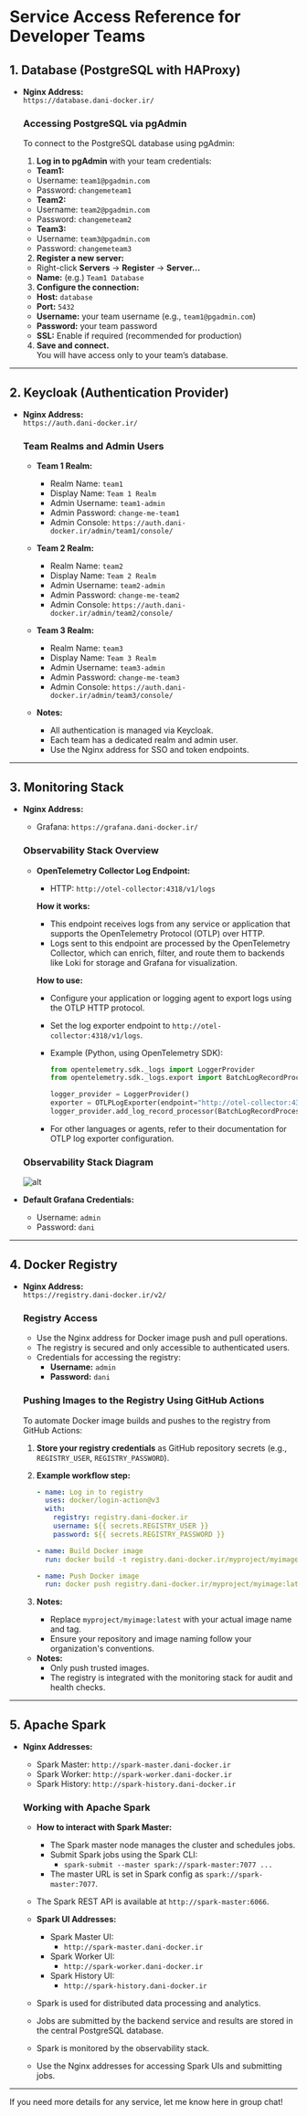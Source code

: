 # Service Access Reference for Developer Teams

## 1. Database (PostgreSQL with HAProxy)

- **Nginx Address:**  
  `https://database.dani-docker.ir/`

  ### Accessing PostgreSQL via pgAdmin

  To connect to the PostgreSQL database using pgAdmin:

  1. **Log in to pgAdmin** with your team credentials:

  - **Team1:**  
  - Username: `team1@pgadmin.com`  
  - Password: `changemeteam1`
  - **Team2:**  
  - Username: `team2@pgadmin.com`  
  - Password: `changemeteam2`
  - **Team3:**  
  - Username: `team3@pgadmin.com`  
  - Password: `changemeteam3`

  2. **Register a new server:**
  - Right-click **Servers** → **Register** → **Server...**
  - **Name:** (e.g.) `Team1 Database`

  3. **Configure the connection:**
  - **Host:** `database`
  - **Port:** `5432`
  - **Username:** your team username (e.g., `team1@pgadmin.com`)
  - **Password:** your team password
  - **SSL:** Enable if required (recommended for production)

  4. **Save and connect.**  
   You will have access only to your team’s database.

---

## 2. Keycloak (Authentication Provider)

- **Nginx Address:**  
  `https://auth.dani-docker.ir/`

  ### Team Realms and Admin Users

  - **Team 1 Realm:**  
    - Realm Name: `team1`  
    - Display Name: `Team 1 Realm`  
    - Admin Username: `team1-admin`  
    - Admin Password: `change-me-team1`
    - Admin Console: `https://auth.dani-docker.ir/admin/team1/console/`
  - **Team 2 Realm:**  
    - Realm Name: `team2`  
    - Display Name: `Team 2 Realm`  
    - Admin Username: `team2-admin`  
    - Admin Password: `change-me-team2`
    - Admin Console: `https://auth.dani-docker.ir/admin/team2/console/`
  - **Team 3 Realm:**  
    - Realm Name: `team3`  
    - Display Name: `Team 3 Realm`  
    - Admin Username: `team3-admin`  
    - Admin Password: `change-me-team3`
    - Admin Console: `https://auth.dani-docker.ir/admin/team3/console/`

  - **Notes:**  
    - All authentication is managed via Keycloak.
    - Each team has a dedicated realm and admin user.
    - Use the Nginx address for SSO and token endpoints.

---

## 3. Monitoring Stack

- **Nginx Address:**  
  - Grafana: `https://grafana.dani-docker.ir/`

  ### Observability Stack Overview

  - **OpenTelemetry Collector Log Endpoint:**
    - HTTP: `http://otel-collector:4318/v1/logs`

    **How it works:**
    - This endpoint receives logs from any service or application that supports the OpenTelemetry Protocol (OTLP) over HTTP.
    - Logs sent to this endpoint are processed by the OpenTelemetry Collector, which can enrich, filter, and route them to backends like Loki for storage and Grafana for visualization.

    **How to use:**
    - Configure your application or logging agent to export logs using the OTLP HTTP protocol.
    - Set the log exporter endpoint to `http://otel-collector:4318/v1/logs`.
    - Example (Python, using OpenTelemetry SDK):

      ```python
      from opentelemetry.sdk._logs import LoggerProvider
      from opentelemetry.sdk._logs.export import BatchLogRecordProcessor, OTLPLogExporter
      
      logger_provider = LoggerProvider()
      exporter = OTLPLogExporter(endpoint="http://otel-collector:4318/v1/logs")
      logger_provider.add_log_record_processor(BatchLogRecordProcessor(exporter))
      ```

    - For other languages or agents, refer to their documentation for OTLP log exporter configuration.

  ### Observability Stack Diagram

  ![alt](images/diagram.png)
  
- **Default Grafana Credentials:**  
  - Username: `admin`
  - Password: `dani`

---

## 4. Docker Registry

- **Nginx Address:**  
  `https://registry.dani-docker.ir/v2/`

  ### Registry Access

  - Use the Nginx address for Docker image push and pull operations.
  - The registry is secured and only accessible to authenticated users.
  - Credentials for accessing the registry:
    - **Username:** `admin`
    - **Password:** `dani`

  ### Pushing Images to the Registry Using GitHub Actions

  To automate Docker image builds and pushes to the registry from GitHub Actions:

  1. **Store your registry credentials** as GitHub repository secrets (e.g., `REGISTRY_USER`, `REGISTRY_PASSWORD`).
  2. **Example workflow step:**

      ```yaml
      - name: Log in to registry
        uses: docker/login-action@v3
        with:
          registry: registry.dani-docker.ir
          username: ${{ secrets.REGISTRY_USER }}
          password: ${{ secrets.REGISTRY_PASSWORD }}

      - name: Build Docker image
        run: docker build -t registry.dani-docker.ir/myproject/myimage:latest .

      - name: Push Docker image
        run: docker push registry.dani-docker.ir/myproject/myimage:latest
      ```

  3. **Notes:**
      - Replace `myproject/myimage:latest` with your actual image name and tag.
      - Ensure your repository and image naming follow your organization's conventions.

  - **Notes:**  
    - Only push trusted images.
    - The registry is integrated with the monitoring stack for audit and health checks.

---

## 5. Apache Spark

- **Nginx Addresses:**  
  - Spark Master: `http://spark-master.dani-docker.ir`
  - Spark Worker: `http://spark-worker.dani-docker.ir`
  - Spark History: `http://spark-history.dani-docker.ir`

  ### Working with Apache Spark

  - **How to interact with Spark Master:**
    - The Spark master node manages the cluster and schedules jobs.
    - Submit Spark jobs using the Spark CLI:
      - `spark-submit --master spark://spark-master:7077 ...`
    - The master URL is set in Spark config as `spark://spark-master:7077`.
  - The Spark REST API is available at `http://spark-master:6066`.

  - **Spark UI Addresses:**
    - Spark Master UI:  
      - `http://spark-master.dani-docker.ir`
    - Spark Worker UI:  
      - `http://spark-worker.dani-docker.ir`
    - Spark History UI:  
      - `http://spark-history.dani-docker.ir`

  - Spark is used for distributed data processing and analytics.
  - Jobs are submitted by the backend service and results are stored in the central PostgreSQL database.
  - Spark is monitored by the observability stack.
  - Use the Nginx addresses for accessing Spark UIs and submitting jobs.

---

If you need more details for any service, let me know here in group chat!
